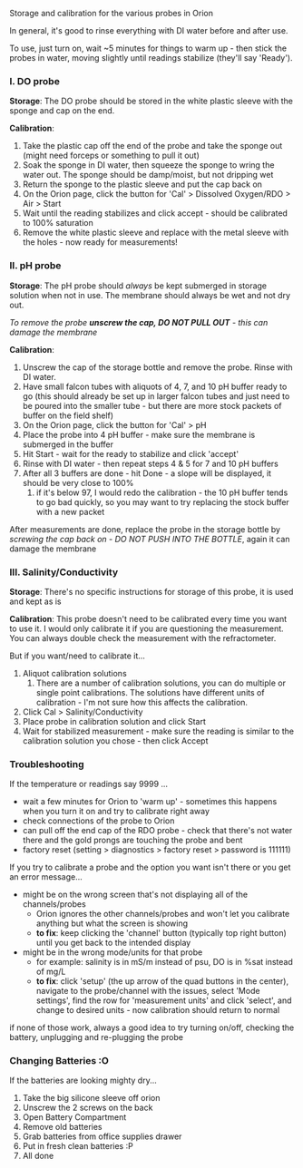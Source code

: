 Storage and calibration for the various probes in Orion

In general, it's good to rinse everything with DI water before and after use.

To use, just turn on, wait ~5 minutes for things to warm up - then stick the probes in water, moving slightly until readings stabilize (they'll say 'Ready').

### I. DO probe

**Storage**: The DO probe should be stored in the white plastic sleeve with the sponge and cap on the end. 

**Calibration**: 
1. Take the plastic cap off the end of the probe and take the sponge out (might need forceps or something to pull it out)
2. Soak the sponge in DI water, then squeeze the sponge to wring the water out. The sponge should be damp/moist, but not dripping wet
3. Return the sponge to the plastic sleeve and put the cap back on
4. On the Orion page, click the button for 'Cal' > Dissolved Oxygen/RDO > Air > Start
5. Wait until the reading stabilizes and click accept - should be calibrated to 100% saturation
6. Remove the white plastic sleeve and replace with the metal sleeve with the holes - now ready for measurements!

### II. pH probe

**Storage**: The pH probe should *always* be kept submerged in storage solution when not in use. The membrane should always be wet and not dry out. 

*To remove the probe **unscrew the cap, DO NOT PULL OUT** - this can damage the membrane*

**Calibration**:
1. Unscrew the cap of the storage bottle and remove the probe. Rinse with DI water. 
2. Have small falcon tubes with aliquots of 4, 7, and 10 pH buffer ready to go (this should already be set up in larger falcon tubes and just need to be poured into the smaller tube - but there are more stock packets of buffer on the field shelf)
3. On the Orion page, click the button for 'Cal' > pH 
4. Place the probe into 4 pH buffer - make sure the membrane is submerged in the buffer
5. Hit Start - wait for the ready to stabilize and click 'accept'
6. Rinse with DI water - then repeat steps 4 & 5 for 7 and 10 pH buffers
7. After all 3 buffers are done - hit Done - a slope will be displayed, it should be very close to 100%
	1. if it's below 97, I would redo the calibration - the 10 pH buffer tends to go bad quickly, so you may want to try replacing the stock buffer with a new packet

After measurements are done, replace the probe in the storage bottle by *screwing the cap back on - DO NOT PUSH INTO THE BOTTLE*, again it can damage the membrane

### III. Salinity/Conductivity

**Storage**: There's no specific instructions for storage of this probe, it is used and kept as is

**Calibration**: This probe doesn't need to be calibrated every time you want to use it. I would only calibrate it if you are questioning the measurement. You can always double check the measurement with the refractometer.

But if you want/need to calibrate it...
1. Aliquot calibration solutions
	1. There are a number of calibration solutions, you can do multiple or single point calibrations. The solutions have different units of calibration - I'm not sure how this affects the calibration. 
2. Click Cal > Salinity/Conductivity 
3. Place probe in calibration solution and click Start
4. Wait for stabilized measurement - make sure the reading is similar to the calibration solution you chose - then click Accept


### Troubleshooting

If the temperature or readings say 9999 ...
- wait a few minutes for Orion to 'warm up' - sometimes this happens when you turn it on and try to calibrate right away
- check connections of the probe to Orion
- can pull off the end cap of the RDO probe - check that there's not water there and the gold prongs are touching the probe and bent
- factory reset (setting > diagnostics > factory reset > password is 111111)

If you try to calibrate a probe and the option you want isn't there or you get an error message...
- might be on the wrong screen that's not displaying all of the channels/probes
	- Orion ignores the other channels/probes and won't let you calibrate anything but what the screen is showing
	- **to fix**: keep clicking the 'channel' button (typically top right button) until you get back to the intended display
- might be in the wrong mode/units for that probe
	- for example: salinity is in mS/m instead of psu, DO is in %sat instead of mg/L
	- **to fix**: click 'setup' (the up arrow of the quad buttons in the center), navigate to the probe/channel with the issues, select 'Mode settings', find the row for 'measurement units' and click 'select', and change to desired units - now calibration should return to normal


if none of those work, always a good idea to try turning on/off, checking the battery, unplugging and re-plugging the probe

### Changing Batteries :O

If the batteries are looking mighty dry...
1. Take the big silicone sleeve off orion
2. Unscrew the 2 screws on the back
3. Open Battery Compartment
4. Remove old batteries
5. Grab batteries from office supplies drawer
6. Put in fresh clean batteries :P
7. All done
